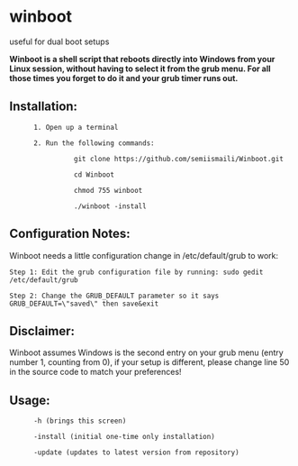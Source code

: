 # winboot
useful for dual boot setups

**Winboot is a shell script that reboots directly into Windows from your Linux session, without having to select it from the grub menu. For all those times you forget to do it and your grub timer runs out.**

Installation:
-
          1. Open up a terminal 
          
          2. Run the following commands:
                    
                    git clone https://github.com/semiismaili/Winboot.git
                    
                    cd Winboot
                    
                    chmod 755 winboot
                    
                    ./winboot -install
                    

Configuration Notes:
-
Winboot needs a little configuration change in /etc/default/grub to work:


    Step 1: Edit the grub configuration file by running: sudo gedit /etc/default/grub

    Step 2: Change the GRUB_DEFAULT parameter so it says GRUB_DEFAULT=\"saved\" then save&exit

Disclaimer: 
-
  Winboot assumes Windows is the second entry on your grub menu (entry number 1, counting from 0), 
 if your setup is different, please change line 50 in the source code to match your preferences! 

Usage:
-

          -h (brings this screen)
          
          -install (initial one-time only installation)
          
          -update (updates to latest version from repository)



